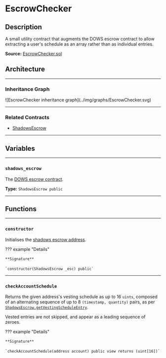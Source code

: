# EscrowChecker

## Description

A small utility contract that augments the DOWS escrow contract to allow extracting a user's schedule as an array rather than as individual entries.

**Source:** [EscrowChecker.sol](https://github.com/Shadowsio/shadows/blob/master/contracts/EscrowChecker.sol)

## Architecture

---

### Inheritance Graph

<centered-image>
    ![EscrowChecker inheritance graph](../img/graphs/EscrowChecker.svg)
</centered-image>

---

### Related Contracts

- [ShadowsEscrow](ShadowsEscrow.md)

---

## Variables

---

### `shadows_escrow`

The [DOWS escrow contract](ShadowsEscrow.md).

**Type:** `ShadowsEscrow public`

---

## Functions

---

### `constructor`

Initialises the [shadows escrow address](#shadows_escrow).

??? example "Details"

    **Signature**

    `constructor(ShadowsEscrow _esc) public`

---

### `checkAccountSchedule`

Returns the given address's vesting schedule as up to 16 `uints`, composed of an alternating sequence of up to 8 `(timestamp, quantity)` pairs, as per [`ShadowsEscrow.getVestingScheduleEntry`](ShadowsEscrow.md#getVestingScheduleEntry).

Vested entries are not skipped, and appear as a leading sequence of zeroes.

??? example "Details"

    **Signature**

    `checkAccountSchedule(address account) public view returns (uint[16])`
